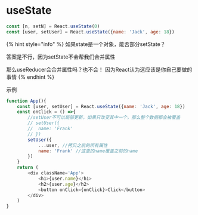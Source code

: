 # useState

```javascript
const [n, setN] = React.useState(0)
const [user, setUser] = React.useState({name: 'Jack', age: 18})
```

{% hint style="info" %}
如果state是一个对象，能否部分setState？ 

答案是不行，因为setState不会帮我们合并属性

那么useReducer会合并属性吗？也不会！ 因为React认为这应该是你自己要做的事情
{% endhint %}

示例

```javascript
function App(){
    const [user, setUser] = React.useState({name: 'Jack', age: 18})
    const onClick = () =>{
        //setUser不可以局部更新，如果只改变其中一个，那么整个数据都会被覆盖
        // setUser({
        //  name: 'Frank'
        // })
        setUser({
            ...user, //拷贝之前的所有属性
            name: 'Frank' //这里的name覆盖之前的name
        })
    }
    return (
        <div className='App'>
            <h1>{user.name}</h1>
            <h2>{user.age}</h2>
            <button onClick={onClick}>Click</button>
        </div>
    )
}
```



